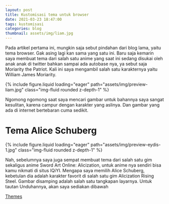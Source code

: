 ```yaml
---
layout: post
title: Kustomisasi tema untuk browser
date: 2021-03-23 18:47:00
tags: kustomisasi
categories: blog
thumbnail: assets/img/liam.jpg
---
```


Pada artikel pertama ini, mungkin saja sebut pindahan dari blog lama, yaitu tema browser. Gak asing lagi kan sama yang satu ini. Baru saja kemarin saya membuat tema dari salah satu anime yang saat ini sedang disukai oleh anak anak di twitter bahkan sampai ada autobase nya, ya sebut saja Moriarity the Patriot. Kali ini saya mengambil salah satu karakternya yaitu William James Moriarity.

<div class="row mt-3">
    <div class="col-sm mt-3 mt-md-0">
        {% include figure.liquid loading="eager" path="assets/img/preview-liam.jpg" class="img-fluid rounded z-depth-1" %}
    </div>
</div>

Ngomong ngomong saat saya mencari gambar untuk bahannya saya sangat kesulitan, karena campur dengan karakter yang aslinya. Dan gambar yang ada di internet bertebaran cuma sedikit.

# Tema Alice Schuberg

<div class="row mt-3">
    <div class="col-sm mt-3 mt-md-0">
        {% include figure.liquid loading="eager" path="assets/img/preview-eydis-1.jpg" class="img-fluid rounded z-depth-1" %}
    </div>
</div>

Nah, sebelumnya saya juga sempat membuat tema dari salah satu gim sekaligus anime Sword Art Online: Alicization, untuk anime nya sendiri bisa kamu nikmati di situs IQiYI. Mengapa saya memilih Alice Schuberg, kebetulan dia adalah karakter favorit di salah satu gim Alicization Rising Steel. Gambar disamping adalah salah satu tangkapan layarnya. Untuk tautan Unduhannya, akan saya sediakan dibawah

[Themes](https://github.com/naturbrilian/Chrome-Themes)

